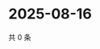 # 2025-08-16

共 0 条

<!-- BEGIN ZHIHUVIDEO -->
<!-- 最后更新时间 Sat Aug 16 2025 15:10:34 GMT+0800 (China Standard Time) -->

<!-- END ZHIHUVIDEO -->
